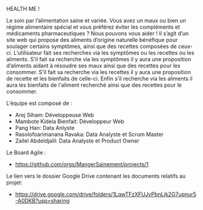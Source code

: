 HEALTH ME !

Le soin par l’alimentation saine et variée. Vous avez un maux ou bien un régime alimentaire spécial et vous préférez éviter les compléments et médicaments pharmaceutiques ? Nous pouvons vous aider ! Il s’agit d’un site web qui propose des aliments d’origine naturelle bénéfique pour soulager certains symptômes, ainsi que des recettes composées de ceux-ci. L’utilisateur fait ses recherches via les symptômes ou les recettes ou les aliments. S'il fait sa recherche via les symptômes il y aura une proposition d’aliments aidant à résoudre ses maux ainsi que des recettes pour les consommer. S'il fait sa recherche via les recettes il y aura une proposition de recette et les bienfaits de celle-ci. Enfin s'il recherche via les aliments il aura les bienfaits de l'aliment recherché ainsi que des recettes pour le consommer.

L'équipe est composé de :

- Arej Siham: Développeuse Web
- Mambote Kidela Bienfait: Développeur Web
- Pang Han: Data Anlyste
- Rasolofoarimanana Ravaka: Data Analyste et Scrum Master
- Zailel Abdeldjalil: Data Analyste et Product Owner


Le Board Agile : 
- https://github.com/orgs/MangerSainement/projects/1

Le lien vers le dossier Google Drive contenant les documents relatifs au projet:
- https://drive.google.com/drive/folders/1LqwTFzXFUJvPbnLjk2G7upnur5-A0DKB?usp=sharing
